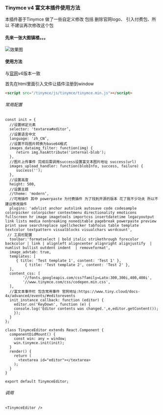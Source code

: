 ### **Tinymce v4 富文本插件使用方法**

本插件基于Tinymce 做了一些自定义修改 包括 删除官网logo、 引入付费包、所以 不建议再次修改这个包

#### 先来一张大图镇楼。。。

![效果图](https://www.tiny.cloud/blog/static/rounded-d2c00c41f87035fd260df747afa2db31.svg)

#### 使用方法

与[官网](https://www.tiny.cloud/docs-4x/)v4版本一致

首先在html里面引入文件让插件注册到window

```html
<script src="/tinymce/js/tinymce/tinymce.min.js"></script>
```

###### 常用配置


```tsx
const init = {
  //设置绑定元素
  selector: 'textarea#editor’,
  //设置语言中文
  language: 'zh_CN’,
  //设置不将图片转换为base64格式
  images_dataimg_filter: function(img) {
     return img.hasAttribute('internal-blob');
  },
  //图片上传事件 完成后需调用success设置富文本图片地址 success(url)
  images_upload_handler: function(blobInfo, success, failure) {
     success('');
  },
  //设置高度
  height: 500,
  //设置主题
  //theme: 'modern’,
  //可用插件 其中 powerpaste 为付费插件 为了找到开源的版本 花了我不少功夫 所以不建议修改插件
  plugins: 'advlist anchor autolink autosave code codesample colorpicker colorpicker contextmenu directionality emoticons fullscreen hr image imagetools importcss insertdatetime legacyoutput link lists media nonbreaking noneditable pagebreak powerpaste preview print save searchreplace spellchecker tabfocus table template textcolor textpattern visualblocks visualchars wordcount',
 // 工具栏配置
  toolbar:'formatselect | bold italic strikethrough forecolor backcolor | link | alignleft aligncenter alignright alignjustify  | numlist bullist outdent indent  | removeformat',
  image_advtab: true,
  templates: [
     { title: 'Test template 1', content: 'Test 1' },
		 { title: 'Test template 2', content: 'Test 2' },
  ],
  content_css: [
		'//fonts.googleapis.com/css?family=Lato:300,300i,400,400i',
		'//www.tinymce.com/css/codepen.min.css',
  ],
  //富文本事件栏 包含常用事件 官网地址:https://www.tiny.cloud/docs-4x/advanced/events/#editorevents 
  init_instance_callback: function (editor) {
	editor.on('KeyDown', function (e) {
	console.log('Editor contents was changed.',e,editor.getContent());
	});
  }
};

class TinymceEditor extends React.Component {
  componentDidMount() {
    const win: any = window;
    win.tinymce.init(init);
  }
  render() {
    return (
      <textarea id="editor"></textarea>
    );
  }
}

export default TinymceEditor;

```

###### 调用

```tsx
<TinymceEditor />
```


